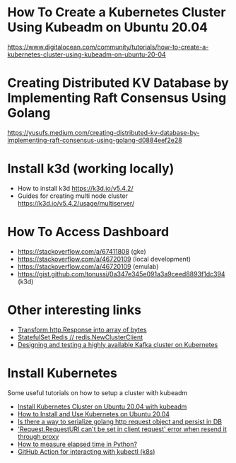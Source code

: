 # How To Create a Kubernetes Cluster Using Kubeadm on Ubuntu 20.04

https://www.digitalocean.com/community/tutorials/how-to-create-a-kubernetes-cluster-using-kubeadm-on-ubuntu-20-04

# Creating Distributed KV Database by Implementing Raft Consensus Using Golang

https://yusufs.medium.com/creating-distributed-kv-database-by-implementing-raft-consensus-using-golang-d0884eef2e28

# Install k3d (working locally)

* How to install k3d https://k3d.io/v5.4.2/
* Guides for creating multi node cluster https://k3d.io/v5.4.2/usage/multiserver/

# How To Access Dashboard

* https://stackoverflow.com/a/67411808 (gke)
* https://stackoverflow.com/a/46720109 (local development)
* https://stackoverflow.com/a/46720109 (emulab)
* https://gist.github.com/tonussi/0a347e345e091a3a9ceed8893f1dc394 (k3d)

# Other interesting links

* [Transform http.Response into array of bytes](https://stackoverflow.com/a/69055473)
* [StatefulSet Redis // redis.NewClusterClient](https://cloud.google.com/kubernetes-engine/docs/tutorials/upgrading-stateful-workload?hl=pt-br)
* [Designing and testing a highly available Kafka cluster on Kubernetes](https://learnk8s.io/kafka-ha-kubernetes)

# Install Kubernetes

Some useful tutorials on how to setup a cluster with kubeadm

* [Install Kubernetes Cluster on Ubuntu 20.04 with kubeadm](https://computingforgeeks.com/deploy-kubernetes-cluster-on-ubuntu-with-kubeadm/)
* [How to Install and Use Kubernetes on Ubuntu 20.04](https://www.cloudsigma.com/how-to-install-and-use-kubernetes-on-ubuntu-20-04/)
* [Is there a way to serialize golang http request object and persist in DB](https://stackoverflow.com/a/59059924)
* ['Request.RequestURI can't be set in client request' error when resend it through proxy](https://stackoverflow.com/a/65805980)
* [How to measure elapsed time in Python?](https://stackoverflow.com/questions/7370801/how-to-measure-elapsed-time-in-python)
* [GitHub Action for interacting with kubectl (k8s)](https://github.com/actions-hub/kubectl)
